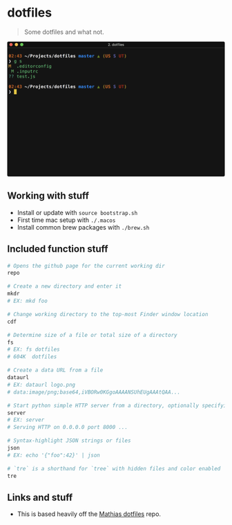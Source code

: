 # dotfiles

> Some dotfiles and what not.


<p align="center">
  <img src="docs/screenshot.png" border="0" />
</p>

## Working with stuff
* Install or update with `source bootstrap.sh`
* First time mac setup with `./.macos`
* Install common brew packages with `./brew.sh`

## Included function stuff

```bash
# Opens the github page for the current working dir
repo
```

```bash
# Create a new directory and enter it
mkdr
# EX: mkd foo
```

```bash
# Change working directory to the top-most Finder window location
cdf
```

```bash
# Determine size of a file or total size of a directory
fs
# EX: fs dotfiles
# 604K	dotfiles
```

```bash
# Create a data URL from a file
dataurl
# EX: dataurl logo.png
# data:image/png;base64,iVBORw0KGgoAAAANSUhEUgAAAtQAA...
```

```bash
# Start python simple HTTP server from a directory, optionally specifying the port
server
# EX: server
# Serving HTTP on 0.0.0.0 port 8000 ...
```

```bash
# Syntax-highlight JSON strings or files
json
# EX: echo '{"foo":42}' | json
```

```bash
# `tre` is a shorthand for `tree` with hidden files and color enabled
tre
```



## Links and stuff
* This is based heavily off the [Mathias dotfiles](https://github.com/mathiasbynens/dotfiles) repo.
